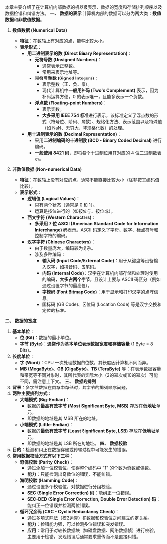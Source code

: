 
本章主要介绍了在计算机内部数据的机器级表示、数据的宽度和存储排列顺序以及数据检错和纠错方法。
**一、 数据的表示**
计算机内部的数据可以分为两大类：**数值数据**和**非数值数据**。
1.  **数值数据 (Numerical Data)**
    *   **特征**：在数轴上有对应的点，能够比较大小。
    *   **表示形式**：
        *   **用二进制表示的数 (Direct Binary Representation)**：
            *   **无符号数 (Unsigned Numbers)**：
                *   通常表示正整数。
                *   常用来表示地址等。
            *   **带符号整数 (Signed Integers)**：
                *   表示整数（正、负、零）。
                *   现代计算机中**一般用补码 (Two's Complement)** 表示，因为补码运算方便，0 的表示唯一，且能多表示一个负数。
            *   **浮点数 (Floating-point Numbers)**：
                *   表示实数。
                *   **大多采用 IEEE 754 标准**进行表示，该标准定义了浮点数的形式（符号位、阶码、尾数）、规格化方法、表示范围以及特殊值（如 NaN、无穷大、非规格化数）的处理。
        *   **用十进制表示的数 (Decimal Representation)**：
            *   采用**二进制编码的十进制数 (BCD - Binary Coded Decimal)** 进行编码。
            *   **一般使用 8421 码**，即将每个十进制位用其对应的 4 位二进制数表示。

2.  **非数值数据 (Non-numerical Data)**
    *   **特征**：在数轴上没有对应的点，通常不能直接比较大小（除非按其编码值比较）。
    *   **表示形式**：
        *   **逻辑值 (Logical Values)**：
            *   只有两个状态（通常是 0 和 1）。
            *   运算是按位进行的（如按位与、按位或）。
        *   **西文字符 (Western Characters)**：
            *   **多采用 7 位 ASCII (American Standard Code for Information Interchange) 码**表示。ASCII 码定义了字母、数字、标点符号和控制字符的编码。
        *   **汉字字符 (Chinese Characters)**：
            *   由于数量庞大，编码较为复杂。
            *   涉及多种编码：
                *   **输入码 (Input Code/External Code)**：用于从键盘等设备输入汉字，如拼音码、五笔码。
                *   **内码 (Internal Code)**：汉字在计算机内部存储和处理时使用的编码，**大多占两个字节**，且设计上要与 ASCII 码区分（例如通过设置字节的最高位）。
                *   **字模码 (Font Bitmap Code)**：用于显示和打印汉字的点阵信息。
                *   国标码 (GB Code)、区位码 (Location Code) 等是汉字交换和定位的标准。

**二、 数据的宽度**
1.  **基本单位**：
    *   **位 (Bit)**：数据的最小单位。
    *   **字节 (Byte)**：**通常作为基本单位表示数据宽度和存储容量** (1 Byte = 8 Bits)。
2.  **长度单位**：
    *   **字 (Word)**：CPU 一次处理数据的位数，其长度因计算机不同而异。
    *   **MB (MegaByte)、GB (GigaByte)、TB (TeraByte)** 等：在表示数据容量和带宽等不同对象时，其所代表的实际大小（2的幂次或10的幂次）可能不同，需注意上下文。
**三、 数据的排列**
3.  **背景**：多字节数据在内存中存储时，其字节的排列顺序问题。
4.  **两种主要排列方式**：
    *   **大端模式 (Big-Endian)**：
        *   数据的**最高有效字节 (Most Significant Byte, MSB)** 存放在**低地址**单元。
        *   即数据的地址是其 MSB 所在的地址。
    *   **小端模式 (Little-Endian)**：
        *   数据的**最低有效字节 (Least Significant Byte, LSB)** 存放在**低地址**单元。
        *   即数据的地址是其 LSB 所在的地址。
**四、 数据校验**
5.  **目的**：检测和纠正在数据存储或传输过程中可能发生的错误。
6.  **常用数据校验方式有以下三种**：
    *   **奇偶校验 (Parity Check)**：
        *   通过添加一位校验位，使得整个编码中 "1" 的个数为奇数或偶数。
        *   **能力**：只能检测出奇数位的错误，不能纠错。
    *   **海明校验 (Hamming Code)**：
        *   通过设置多个校验位，对数据进行分组校验。
        *   **SEC (Single Error Correction) 码**：能纠正一位错误。
        *   **SEC-DED (Single Error Correction, Double Error Detection) 码**：能纠正一位错误并检测两位错误。
    *   **循环冗余码 (CRC - Cyclic Redundancy Check)**：
        *   通过多项式除法（模2运算）在数据和校验位之间建立约定关系。
        *   **能力**：检错能力强，可以检测多位错误和突发错误。
        *   **应用**：常用于对较长数据块（如磁盘数据、网络数据帧）进行校验，主要用于检错，发现错误后通常要求重传而不是直接纠错。
